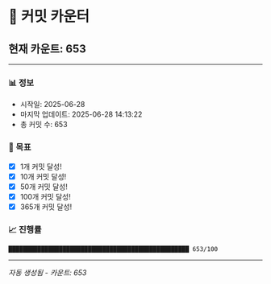 # 🔢 커밋 카운터

## 현재 카운트: 653

---

### 📊 정보
- 시작일: 2025-06-28
- 마지막 업데이트: 2025-06-28 14:13:22
- 총 커밋 수: 653

### 🎯 목표
- [x] 1개 커밋 달성!
- [x] 10개 커밋 달성!
- [x] 50개 커밋 달성!
- [x] 100개 커밋 달성!
- [x] 365개 커밋 달성!

### 📈 진행률
```
██████████████████████████████████████████████████ 653/100
```

---
*자동 생성됨 - 카운트: 653*

